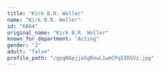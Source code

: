 ```yaml
---
title: "Kirk B.R. Woller"
name: "Kirk B.R. Woller"
id: "6864"
original_name: "Kirk B.R. Woller"
known_for_department: "Acting"
gender: "2"
adult: "false"
profile_path: "/gpgNGpjja5gRowL1wmCPqSIRSVz.jpg"
---
```

